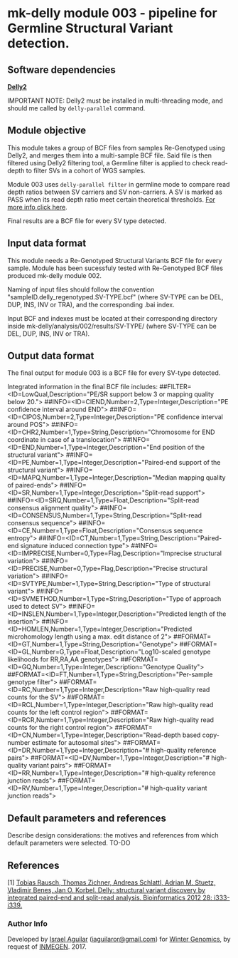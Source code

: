 # mk-delly module 003 - pipeline for Germline Structural Variant detection.

## Software dependencies
**[Delly2](https://github.com/dellytools/delly)**

IMPORTANT NOTE: Delly2 must be installed in multi-threading mode, and should me called by `delly-parallel` command.

## Module objective
This module takes a group of BCF files from samples Re-Genotyped using Delly2, and merges them into a multi-sample BCF file. Said file is then filtered using Delly2 filtering tool, a Germline filter is applied to check read-depth to filter SVs in a cohort of WGS samples.

Module 003 uses `delly-parallel filter` in germline mode to compare read depth ratios between SV carriers and SV non-carriers. A SV is marked as PASS when its read depth ratio meet certain theoretical thresholds. [For more info click here](https://groups.google.com/forum/#!topic/delly-users/44_6F5pa9bI).

Final results are a BCF file for every SV type detected.

## Input data format
This module needs a Re-Genotyped Structural Variants BCF file for every sample. Module has been sucessfuly tested with Re-Genotyped BCF files produced mk-delly module 002.

Naming of input files should follow the convention "sampleID.delly_regenotyped.SV-TYPE.bcf" (where SV-TYPE can be DEL, DUP, INS, INV or TRA), and the corresponding .bai index.

Input BCF and indexes must be located at their corresponding directory inside mk-delly/analysis/002/results/SV-TYPE/ (where SV-TYPE can be DEL, DUP, INS, INV or TRA).

## Output data format

The final output for module 003 is a BCF file for every SV-type detected. 

Integrated information in the final BCF file includes:
##FILTER=<ID=LowQual,Description="PE/SR support below 3 or mapping quality below 20.">
##INFO=<ID=CIEND,Number=2,Type=Integer,Description="PE confidence interval around END">
##INFO=<ID=CIPOS,Number=2,Type=Integer,Description="PE confidence interval around POS">
##INFO=<ID=CHR2,Number=1,Type=String,Description="Chromosome for END coordinate in case of a translocation">
##INFO=<ID=END,Number=1,Type=Integer,Description="End position of the structural variant">
##INFO=<ID=PE,Number=1,Type=Integer,Description="Paired-end support of the structural variant">
##INFO=<ID=MAPQ,Number=1,Type=Integer,Description="Median mapping quality of paired-ends">
##INFO=<ID=SR,Number=1,Type=Integer,Description="Split-read support">
##INFO=<ID=SRQ,Number=1,Type=Float,Description="Split-read consensus alignment quality">
##INFO=<ID=CONSENSUS,Number=1,Type=String,Description="Split-read consensus sequence">
##INFO=<ID=CE,Number=1,Type=Float,Description="Consensus sequence entropy">
##INFO=<ID=CT,Number=1,Type=String,Description="Paired-end signature induced connection type">
##INFO=<ID=IMPRECISE,Number=0,Type=Flag,Description="Imprecise structural variation">
##INFO=<ID=PRECISE,Number=0,Type=Flag,Description="Precise structural variation">
##INFO=<ID=SVTYPE,Number=1,Type=String,Description="Type of structural variant">
##INFO=<ID=SVMETHOD,Number=1,Type=String,Description="Type of approach used to detect SV">
##INFO=<ID=INSLEN,Number=1,Type=Integer,Description="Predicted length of the insertion">
##INFO=<ID=HOMLEN,Number=1,Type=Integer,Description="Predicted microhomology length using a max. edit distance of 2">
##FORMAT=<ID=GT,Number=1,Type=String,Description="Genotype">
##FORMAT=<ID=GL,Number=G,Type=Float,Description="Log10-scaled genotype likelihoods for RR,RA,AA genotypes">
##FORMAT=<ID=GQ,Number=1,Type=Integer,Description="Genotype Quality">
##FORMAT=<ID=FT,Number=1,Type=String,Description="Per-sample genotype filter">
##FORMAT=<ID=RC,Number=1,Type=Integer,Description="Raw high-quality read counts for the SV">
##FORMAT=<ID=RCL,Number=1,Type=Integer,Description="Raw high-quality read counts for the left control region">
##FORMAT=<ID=RCR,Number=1,Type=Integer,Description="Raw high-quality read counts for the right control region">
##FORMAT=<ID=CN,Number=1,Type=Integer,Description="Read-depth based copy-number estimate for autosomal sites">
##FORMAT=<ID=DR,Number=1,Type=Integer,Description="# high-quality reference pairs">
##FORMAT=<ID=DV,Number=1,Type=Integer,Description="# high-quality variant pairs">
##FORMAT=<ID=RR,Number=1,Type=Integer,Description="# high-quality reference junction reads">
##FORMAT=<ID=RV,Number=1,Type=Integer,Description="# high-quality variant junction reads">

## Default parameters and references
Describe design considerations: the motives and references from which default parameters were selected.
TO-DO

## References
[1] [Tobias Rausch, Thomas Zichner, Andreas Schlattl, Adrian M. Stuetz, Vladimir Benes, Jan O. Korbel. Delly: structural variant discovery by integrated paired-end and split-read analysis. Bioinformatics 2012 28: i333-i339.](https://academic.oup.com/bioinformatics/article/28/18/i333/245403/DELLY-structural-variant-discovery-by-integrated)

### Author Info
Developed by [Israel Aguilar](https://www.linkedin.com/in/israel-aguilar-ba625949/) (iaguilaror@gmail.com) for [Winter Genomics](http://www.wintergenomics.com/), by request of [INMEGEN](http://www.inmegen.gob.mx/). 2017.
